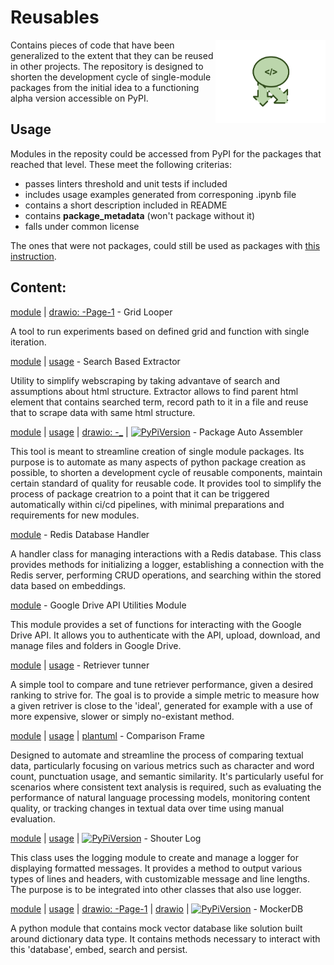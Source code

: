 # Reusables

<a><img src="https://github.com/Kiril-Mordan/reusables/blob/main/docs/reuse_logo.png" width="35%" height="35%" align="right" /></a>

Contains pieces of code that have been generalized to the extent that they can be reused in other projects. The repository is designed to shorten the development cycle of single-module packages from the initial idea to a functioning alpha version accessible on PyPI.

## Usage

Modules in the reposity could be accessed from PyPI for the packages that reached that level. These meet the following criterias:

- passes linters threshold and unit tests if included
- includes usage examples generated from corresponing .ipynb file
- contains a short description included in README
- contains __package_metadata__ (won't package without it)
- falls under common license

The ones that were not packages, could still be used as packages with [this instruction](https://github.com/Kiril-Mordan/reusables/blob/main/docs/module_from_raw_file.md).

## Content:
 
[module](python_modules/gridlooper.py) | [drawio: -Page-1](docs/gridlooper-Page-1.png) - Grid Looper

A tool to run experiments based on defined grid and function with single iteration.

[module](python_modules/search_based_extractor.py) | [usage](docs/search_based_extractor.md) - Search Based Extractor

Utility to simplify webscraping by taking advantave of search and assumptions about html structure.
Extractor allows to find parent html element that contains searched term, record path to it in a file
and reuse that to scrape data with same html structure.

[module](python_modules/package_auto_assembler.py) | [usage](docs/package_auto_assembler.md) | [drawio: -_](docs/package_auto_assembler-_.png) | [![PyPiVersion](https://img.shields.io/pypi/v/package-auto-assembler)](https://pypi.org/project/package-auto-assembler/) - Package Auto Assembler

This tool is meant to streamline creation of single module packages.
Its purpose is to automate as many aspects of python package creation as possible,
to shorten a development cycle of reusable components, maintain certain standard of quality
for reusable code. It provides tool to simplify the process of package creatrion
to a point that it can be triggered automatically within ci/cd pipelines,
with minimal preparations and requirements for new modules.

[module](python_modules/redis_database_handler.py) - Redis Database Handler

A handler class for managing interactions with a Redis database. This class provides methods for initializing a logger,
establishing a connection with the Redis server, performing CRUD operations, and searching within the stored data based on embeddings.

[module](python_modules/google_drive_support.py) - Google Drive API Utilities Module

This module provides a set of functions for interacting with the Google Drive API.
It allows you to authenticate with the API, upload, download, and manage files and folders in Google Drive.

[module](python_modules/retriever_tunner.py) | [usage](docs/retriever_tunner.md) - Retriever tunner

A simple tool to compare and tune retriever performance, given a desired ranking to strive for.
The goal is to provide a simple metric to measure how a given retriver is close to the 'ideal', generated for example
with a use of more expensive, slower or simply no-existant method.

[module](python_modules/comparisonframe.py) | [usage](docs/comparisonframe.md) | [plantuml](docs/comparisonframe_plantuml.png) - Comparison Frame

Designed to automate and streamline the process of comparing textual data, particularly focusing on various metrics
such as character and word count, punctuation usage, and semantic similarity.
It's particularly useful for scenarios where consistent text analysis is required,
such as evaluating the performance of natural language processing models, monitoring content quality,
or tracking changes in textual data over time using manual evaluation.

[module](python_modules/shouterlog.py) | [usage](docs/shouterlog.md) | [![PyPiVersion](https://img.shields.io/pypi/v/shouterlog)](https://pypi.org/project/shouterlog/) - Shouter Log

This class uses the logging module to create and manage a logger for displaying formatted messages.
It provides a method to output various types of lines and headers, with customizable message and line lengths.
The purpose is to be integrated into other classes that also use logger.

[module](python_modules/mocker_db.py) | [usage](docs/mocker_db.md) | [drawio: -Page-1](docs/mocker_db-Page-1.png) | [drawio](release_notes/mocker_db.md) | [![PyPiVersion](https://img.shields.io/pypi/v/mocker-db)](https://pypi.org/project/mocker-db/) - MockerDB

A python module that contains mock vector database like solution built around
dictionary data type. It contains methods necessary to interact with this 'database',
embed, search and persist.

